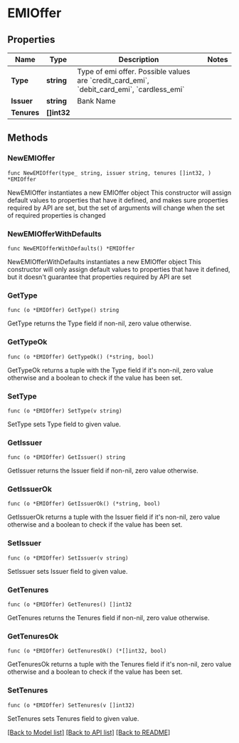 # EMIOffer

## Properties

Name | Type | Description | Notes
------------ | ------------- | ------------- | -------------
**Type** | **string** | Type of emi offer. Possible values are &#x60;credit_card_emi&#x60;, &#x60;debit_card_emi&#x60;, &#x60;cardless_emi&#x60; | 
**Issuer** | **string** | Bank Name | 
**Tenures** | **[]int32** |  | 

## Methods

### NewEMIOffer

`func NewEMIOffer(type_ string, issuer string, tenures []int32, ) *EMIOffer`

NewEMIOffer instantiates a new EMIOffer object
This constructor will assign default values to properties that have it defined,
and makes sure properties required by API are set, but the set of arguments
will change when the set of required properties is changed

### NewEMIOfferWithDefaults

`func NewEMIOfferWithDefaults() *EMIOffer`

NewEMIOfferWithDefaults instantiates a new EMIOffer object
This constructor will only assign default values to properties that have it defined,
but it doesn't guarantee that properties required by API are set

### GetType

`func (o *EMIOffer) GetType() string`

GetType returns the Type field if non-nil, zero value otherwise.

### GetTypeOk

`func (o *EMIOffer) GetTypeOk() (*string, bool)`

GetTypeOk returns a tuple with the Type field if it's non-nil, zero value otherwise
and a boolean to check if the value has been set.

### SetType

`func (o *EMIOffer) SetType(v string)`

SetType sets Type field to given value.


### GetIssuer

`func (o *EMIOffer) GetIssuer() string`

GetIssuer returns the Issuer field if non-nil, zero value otherwise.

### GetIssuerOk

`func (o *EMIOffer) GetIssuerOk() (*string, bool)`

GetIssuerOk returns a tuple with the Issuer field if it's non-nil, zero value otherwise
and a boolean to check if the value has been set.

### SetIssuer

`func (o *EMIOffer) SetIssuer(v string)`

SetIssuer sets Issuer field to given value.


### GetTenures

`func (o *EMIOffer) GetTenures() []int32`

GetTenures returns the Tenures field if non-nil, zero value otherwise.

### GetTenuresOk

`func (o *EMIOffer) GetTenuresOk() (*[]int32, bool)`

GetTenuresOk returns a tuple with the Tenures field if it's non-nil, zero value otherwise
and a boolean to check if the value has been set.

### SetTenures

`func (o *EMIOffer) SetTenures(v []int32)`

SetTenures sets Tenures field to given value.



[[Back to Model list]](../README.md#documentation-for-models) [[Back to API list]](../README.md#documentation-for-api-endpoints) [[Back to README]](../README.md)


